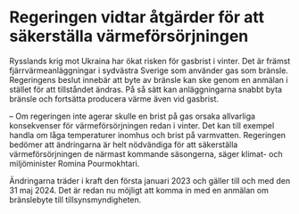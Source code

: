 # Regeringen vidtar åtgärder för att säkerställa värmeförsörjningen

Rysslands krig mot Ukraina har ökat risken för gasbrist i vinter. Det är främst fjärrvärmeanläggningar i sydvästra Sverige som använder gas som bränsle. Regeringens beslut innebär att byte av bränsle kan ske genom en anmälan i stället för att tillståndet ändras. På så sätt kan anläggningarna snabbt byta bränsle och fortsätta producera värme även vid gasbrist.

– Om regeringen inte agerar skulle en brist på gas orsaka allvarliga konsekvenser för värmeförsörjningen redan i vinter. Det kan till exempel handla om låga temperaturer inomhus och brist på varmvatten. Regeringen bedömer att ändringarna är helt nödvändiga för att säkerställa värmeförsörjningen de närmast kommande säsongerna, säger klimat- och miljöminister Romina Pourmokhtari.

Ändringarna träder i kraft den första januari 2023 och gäller till och med den 31 maj 2024. Det är redan nu möjligt att komma in med en anmälan om bränslebyte till tillsynsmyndigheten.
